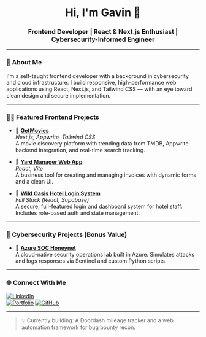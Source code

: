 <h1 align="center">Hi, I'm Gavin 👋</h1>
<h3 align="center">Frontend Developer | React & Next.js Enthusiast | Cybersecurity-Informed Engineer</h3>

---

### 🧠 About Me
I'm a self-taught frontend developer with a background in cybersecurity and cloud infrastructure. I build responsive, high-performance web applications using React, Next.js, and Tailwind CSS — with an eye toward clean design and secure implementation.

---

### 🧑‍💻 Featured Frontend Projects

- 🚀 **[GetMovies](https://gbradford-getmovies.netlify.app)**  
  *Next.js, Appwrite, Tailwind CSS*  
  A movie discovery platform with trending data from TMDB, Appwrite backend integration, and real-time search tracking.

- 🧾 **[Yard Manager Web App](https://github.com/Yellowjersey/InvoiceForm)**  
  *React, Vite*  
  A business tool for creating and managing invoices with dynamic forms and a clean UI.

- 🏨 **[Wild Oasis Hotel Login System](https://github.com/Yellowjersey/WildOasis)**  
  *Full Stack (React, Supabase)*  
  A secure, full-featured login and dashboard system for hotel staff. Includes role-based auth and state management.

---

### 🔐 Cybersecurity Projects (Bonus Value)

- 🎯 **[Azure SOC Honeynet](https://github.com/Yellowjersey/Azure-SOC)**  
  A cloud-native security operations lab built in Azure. Simulates attacks and logs responses via Sentinel and custom Python scripts.

---

### 🌐 Connect With Me

[![LinkedIn](https://img.shields.io/badge/LinkedIn-blue?style=flat&logo=linkedin)](https://www.linkedin.com/in/gavin-bradford-ab2566123/)  
[![Portfolio]([https://img.shields.io/badge/Portfolio-Live-green)](https://gbradford-getmovies.netlify.app](https://gavinbradfordportfolio.com/))  
[![GitHub](https://img.shields.io/github/followers/yellowjersey?style=social)](https://github.com/yellowjersey)

---

> 💡 Currently building: A Doordash mileage tracker and a web automation framework for bug bounty recon.
